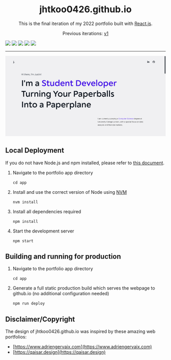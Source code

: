 <h1 align="center">jhtkoo0426.github.io</h1>
<p align="center">This is the final iteration of my 2022 portfolio built with <a href="https://reactjs.org" target="_blank">React.js</a>.</p>
<p align="center">Previous iterations: <a href="https://github.com/jhtkoo0426/Portfolio-v1">v1</a></p>

<img src="https://img.shields.io/badge/React-20232A?style=for-the-badge&logo=react&logoColor=61DAFB" /> <img src="https://img.shields.io/badge/React_Router-CA4245?style=for-the-badge&logo=react-router&logoColor=white" /> <img src="https://img.shields.io/badge/JavaScript-323330?style=for-the-badge&logo=javascript&logoColor=F7DF1E" /> <img src="https://img.shields.io/badge/HTML-239120?style=for-the-badge&logo=html5&logoColor=white" /> <img src="https://img.shields.io/badge/CSS-239120?&style=for-the-badge&logo=css3&logoColor=white" />

<hr>

![Alt](/app/src/media/portfolio-landing.png)

## Local Deployment
If you do not have Node.js and npm installed, please refer to [this document](https://docs.npmjs.com/downloading-and-installing-node-js-and-npm).
1. Navigate to the portfolio app directory
    ```
    cd app
    ```
2. Install and use the correct version of Node using [NVM](https://github.com/nvm-sh/nvm)
    ```
    nvm install
    ```
3. Install all dependencies required
    ```
    npm install
    ```
4. Start the development server
    ```
    npm start
    ```

## Building and running for production
1. Navigate to the portfolio app directory
    ```
    cd app
    ```
2. Generate a full static production build which serves the webpage to github.io (no additional configuration needed)
    ```
    npm run deploy
    ```


## Disclaimer/Copyright
The design of jhtkoo0426.github.io was inspired by these amazing web portfolios:
- [https://www.adriengervaix.com](https://www.adriengervaix.com)
- [https://qaisar.design](https://qaisar.design)
